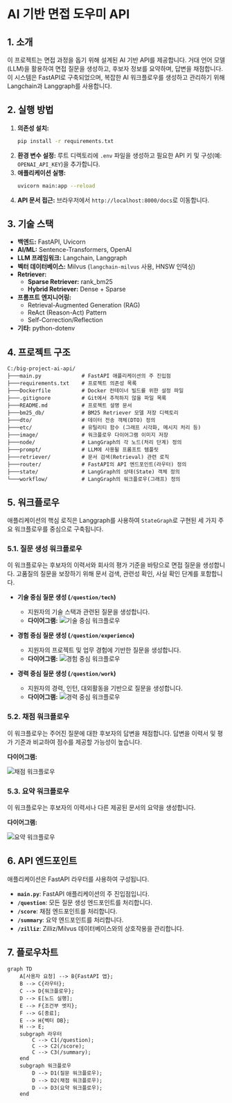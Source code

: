 # AI 기반 면접 도우미 API

## 1. 소개

이 프로젝트는 면접 과정을 돕기 위해 설계된 AI 기반 API를 제공합니다. 거대 언어 모델(LLM)을 활용하여 면접 질문을 생성하고, 후보자 정보를 요약하며, 답변을 채점합니다. 이 시스템은 FastAPI로 구축되었으며, 복잡한 AI 워크플로우를 생성하고 관리하기 위해 Langchain과 Langgraph를 사용합니다.

## 2. 실행 방법

1.  **의존성 설치:**
    ```bash
    pip install -r requirements.txt
    ```
2.  **환경 변수 설정:**
    루트 디렉토리에 `.env` 파일을 생성하고 필요한 API 키 및 구성(예: `OPENAI_API_KEY`)을 추가합니다.
3.  **애플리케이션 실행:**
    ```bash
    uvicorn main:app --reload
    ```
4.  **API 문서 접근:**
    브라우저에서 `http://localhost:8000/docs`로 이동합니다.

## 3. 기술 스택

- **백엔드:** FastAPI, Uvicorn
- **AI/ML:** Sentence-Transformers, OpenAI
- **LLM 프레임워크:** Langchain, Langgraph
- **벡터 데이터베이스:** Milvus (`langchain-milvus` 사용, HNSW 인덱싱)
- **Retriever:**
    - **Sparse Retriever:** rank_bm25
    - **Hybrid Retriever:** Dense + Sparse
- **프롬프트 엔지니어링:**
    - Retrieval-Augmented Generation (RAG)
    - ReAct (Reason-Act) Pattern
    - Self-Correction/Reflection
- **기타:** python-dotenv

## 4. 프로젝트 구조

```
C:/big-project-ai-api/
├───main.py             # FastAPI 애플리케이션의 주 진입점
├───requirements.txt    # 프로젝트 의존성 목록
├───Dockerfile          # Docker 컨테이너 빌드를 위한 설정 파일
├───.gitignore          # Git에서 추적하지 않을 파일 목록
├───README.md           # 프로젝트 설명 문서
├───bm25_db/            # BM25 Retriever 모델 저장 디렉토리
├───dto/                # 데이터 전송 객체(DTO) 정의
├───etc/                # 유틸리티 함수 (그래프 시각화, 메시지 처리 등)
├───image/              # 워크플로우 다이어그램 이미지 저장
├───node/               # LangGraph의 각 노드(처리 단계) 정의
├───prompt/             # LLM에 사용될 프롬프트 템플릿
├───retriever/          # 문서 검색(Retrieval) 관련 로직
├───router/             # FastAPI의 API 엔드포인트(라우터) 정의
├───state/              # LangGraph의 상태(State) 객체 정의
└───workflow/           # LangGraph의 워크플로우(그래프) 정의
```

## 5. 워크플로우

애플리케이션의 핵심 로직은 Langgraph를 사용하여 `StateGraph`로 구현된 세 가지 주요 워크플로우를 중심으로 구축됩니다.

### 5.1. 질문 생성 워크플로우

이 워크플로우는 후보자의 이력서와 회사의 평가 기준을 바탕으로 면접 질문을 생성합니다. 고품질의 질문을 보장하기 위해 문서 검색, 관련성 확인, 사실 확인 단계를 포함합니다.

- **기술 중심 질문 생성 (`/question/tech`)**
  - 지원자의 기술 스택과 관련된 질문을 생성합니다.
  - **다이어그램:**
    ![기술 중심 워크플로우](image/tech_graph.png)

- **경험 중심 질문 생성 (`/question/experience`)**
  - 지원자의 프로젝트 및 업무 경험에 기반한 질문을 생성합니다.
  - **다이어그램:**
    ![경험 중심 워크플로우](image/experience_graph.png)

- **경력 중심 질문 생성 (`/question/work`)**
  - 지원자의 경력, 인턴, 대외활동을 기반으로 질문을 생성합니다.
  - **다이어그램:**
    ![경력 중심 워크플로우](image/work_graph.png)

### 5.2. 채점 워크플로우

이 워크플로우는 주어진 질문에 대한 후보자의 답변을 채점합니다. 답변을 이력서 및 평가 기준과 비교하여 점수를 제공할 가능성이 높습니다.

**다이어그램:**

![채점 워크플로우](image/summary_graph.png)

### 5.3. 요약 워크플로우

이 워크플로우는 후보자의 이력서나 다른 제공된 문서의 요약을 생성합니다.

**다이어그램:**

![요약 워크플로우](image/extraction_graph.png)

## 6. API 엔드포인트

애플리케이션은 FastAPI 라우터를 사용하여 구성됩니다.

- **`main.py`**: FastAPI 애플리케이션의 주 진입점입니다.
- **`/question`**: 모든 질문 생성 엔드포인트를 처리합니다.
- **`/score`**: 채점 엔드포인트를 처리합니다.
- **`/summary`**: 요약 엔드포인트를 처리합니다.
- **`/zilliz`**: Zilliz/Milvus 데이터베이스와의 상호작용을 관리합니다.

## 7. 플로우차트

```mermaid
graph TD
    A[사용자 요청] --> B{FastAPI 앱};
    B --> C{라우터};
    C --> D{워크플로우};
    D --> E[노드 실행];
    E --> F{조건부 엣지};
    F --> G[종료];
    E --> H{벡터 DB};
    H --> E;
    subgraph 라우터
        C --> C1(/question);
        C --> C2(/score);
        C --> C3(/summary);
    end
    subgraph 워크플로우
        D --> D1(질문 워크플로우);
        D --> D2(채점 워크플로우);
        D --> D3(요약 워크플로우);
    end
```